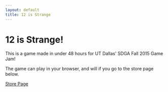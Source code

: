 ```yaml
---
layout: default
title: 12 is Strange
---
```

# 12 is Strange!

This is a game made in under 48 hours for UT Dallas' SDGA Fall 2015 Game Jam!

The game can play in your browser, and will if you go to the store page below.

[Store Page](http://thepaperpilot.itch.io/12-is-strange)
